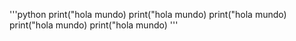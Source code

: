 
'''python
print("hola mundo)
print("hola mundo)
print("hola mundo)
print("hola mundo)
print("hola mundo)
'''
